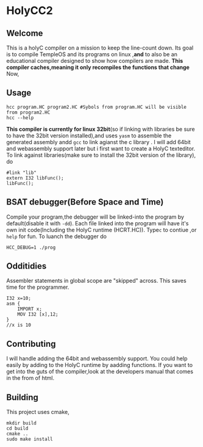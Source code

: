 # HolyCC2
## Welcome
This is a holyC compiler on a mission to keep the line-count down. Its goal is to compile TempleOS and its programs on linux ,**and** to also be an educational compiler designed to show how compilers are made. **This compiler caches,meaning it only recompiles the functions that change** Now,

## Usage
```
hcc program.HC program2.HC #Sybols from program.HC will be visible from program2.HC 
hcc --help
```
**This compiler is currently for linux 32bit**(so if linking with libraries be sure to have the 32bit version installed),and uses `yasm` to assemble the generated assembly andd `gcc` to link agianst the c library . I will add 64bit and webassembly support later but i first want to create a HolyC texteditor. To link against libraries(make sure to install the 32bit version of the library), do
```
#link "lib"
extern I32 libFunc();
libFunc();
```
## BSAT debugger(Before Space and Time)
Compile your program,the debugger will be linked-into the program by default(disable it with `-dd`).
Each file linked into the program will have it's own init code(Including the HolyC runtime (HCRT.HC)). Type`c` to contiue ,or `help` for fun.
To luanch the debugger do 
```
HCC_DEBUG=1 ./prog
```

## Odditidies
Assembler statements in global scope are "skipped" across. This saves time for the programmer.
```
I32 x=10;
asm {
	IMPORT x;
	MOV I32 [x],12;
}
//x is 10
``` 

## Contributing 
I will handle adding the 64bit and webassembly support. You could help easily by adding to the HolyC runtime by aadding functions. If you want to get into the guts of the compiler,look at the developers manual that comes in the from of html. 

## Building
This project uses cmake,
```
mkdir build 
cd build 
cmake ..
sudo make install
```
